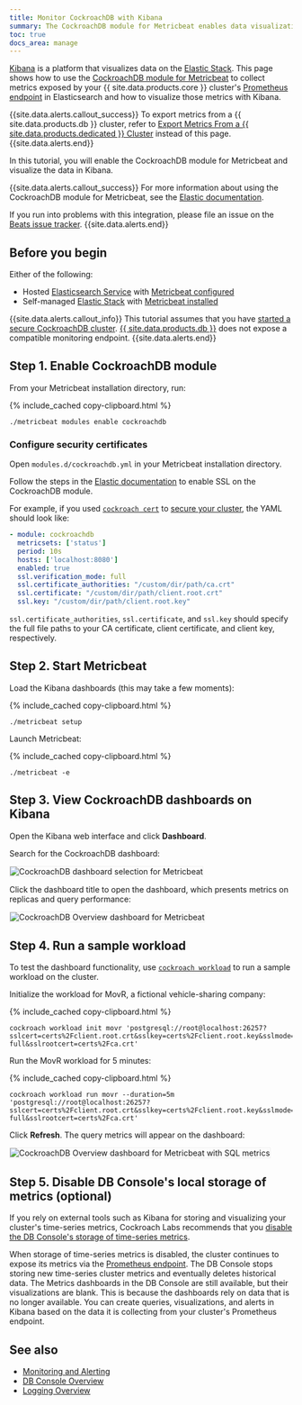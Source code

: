 ```yaml
---
title: Monitor CockroachDB with Kibana
summary: The CockroachDB module for Metricbeat enables data visualization of CockroachDB metrics with Kibana.
toc: true
docs_area: manage
---
```


[Kibana](https://www.elastic.co/kibana/) is a platform that visualizes data on the [Elastic Stack](https://www.elastic.co/elastic-stack/). This page shows how to use the [CockroachDB module for Metricbeat](https://www.elastic.co/guide/en/beats/metricbeat/current/metricbeat-module-cockroachdb.html) to collect metrics exposed by your {{ site.data.products.core }} cluster's [Prometheus endpoint](monitoring-and-alerting.html#prometheus-endpoint) in Elasticsearch and how to visualize those metrics with Kibana.

{{site.data.alerts.callout_success}}
To export metrics from a {{ site.data.products.db }} cluster, refer to [Export Metrics From a {{ site.data.products.dedicated }} Cluster](/docs/cockroachcloud/export-metrics.html) instead of this page.
{{site.data.alerts.end}}

In this tutorial, you will enable the CockroachDB module for Metricbeat and visualize the data in Kibana.

{{site.data.alerts.callout_success}}
For more information about using the CockroachDB module for Metricbeat, see the [Elastic documentation](https://www.elastic.co/guide/en/beats/metricbeat/current/metricbeat-module-cockroachdb.html).

If you run into problems with this integration, please file an issue on the [Beats issue tracker](https://github.com/elastic/beats).
{{site.data.alerts.end}}

## Before you begin

Either of the following:

- Hosted [Elasticsearch Service](https://www.elastic.co/guide/en/kibana/current/get-started.html#set-up-on-cloud) with [Metricbeat configured](https://www.elastic.co/guide/en/beats/metricbeat/current/configure-cloud-id.html)
- Self-managed [Elastic Stack](https://www.elastic.co/guide/en/elastic-stack-get-started/current/get-started-elastic-stack.html) with [Metricbeat installed](https://www.elastic.co/guide/en/beats/metricbeat/7.13/metricbeat-installation-configuration.html)

{{site.data.alerts.callout_info}}
This tutorial assumes that you have [started a secure CockroachDB cluster](secure-a-cluster.html). [{{ site.data.products.db }}](../cockroachcloud/index.html) does not expose a compatible monitoring endpoint.
{{site.data.alerts.end}}

## Step 1. Enable CockroachDB module

From your Metricbeat installation directory, run:

{% include_cached copy-clipboard.html %}
~~~ shell
./metricbeat modules enable cockroachdb
~~~

### Configure security certificates

Open `modules.d/cockroachdb.yml` in your Metricbeat installation directory.

Follow the steps in the [Elastic documentation](https://www.elastic.co/guide/en/beats/metricbeat/current/configuration-ssl.html) to enable SSL on the CockroachDB module.

For example, if you used [`cockroach cert`](cockroach-cert.html) to [secure your cluster](secure-a-cluster.html#step-1-generate-certificates), the YAML should look like:

~~~ yaml
- module: cockroachdb
  metricsets: ['status']
  period: 10s
  hosts: ['localhost:8080']
  enabled: true
  ssl.verification_mode: full
  ssl.certificate_authorities: "/custom/dir/path/ca.crt"
  ssl.certificate: "/custom/dir/path/client.root.crt"
  ssl.key: "/custom/dir/path/client.root.key"
~~~

`ssl.certificate_authorities`, `ssl.certificate`, and `ssl.key` should specify the full file paths to your CA certificate, client certificate, and client key, respectively.

## Step 2. Start Metricbeat

Load the Kibana dashboards (this may take a few moments):

{% include_cached copy-clipboard.html %}
~~~ shell
./metricbeat setup
~~~

Launch Metricbeat:

{% include_cached copy-clipboard.html %}
~~~ shell
./metricbeat -e
~~~

## Step 3. View CockroachDB dashboards on Kibana

Open the Kibana web interface and click **Dashboard**.

Search for the CockroachDB dashboard:

<img src="{{ 'images/v23.1/kibana-crdb-dashboard-selection.png' | relative_url }}" alt="CockroachDB dashboard selection for Metricbeat" style="border:1px solid #eee;max-width:100%" />

Click the dashboard title to open the dashboard, which presents metrics on replicas and query performance:

<img src="{{ 'images/v23.1/kibana-crdb-dashboard.png' | relative_url }}" alt="CockroachDB Overview dashboard for Metricbeat" style="border:1px solid #eee;max-width:100%" />

## Step 4. Run a sample workload

To test the dashboard functionality, use [`cockroach workload`](cockroach-workload.html) to run a sample workload on the cluster.

Initialize the workload for MovR, a fictional vehicle-sharing company:

{% include_cached copy-clipboard.html %}
~~~ shell
cockroach workload init movr 'postgresql://root@localhost:26257?sslcert=certs%2Fclient.root.crt&sslkey=certs%2Fclient.root.key&sslmode=verify-full&sslrootcert=certs%2Fca.crt'
~~~

Run the MovR workload for 5 minutes:

{% include_cached copy-clipboard.html %}
~~~ shell
cockroach workload run movr --duration=5m 'postgresql://root@localhost:26257?sslcert=certs%2Fclient.root.crt&sslkey=certs%2Fclient.root.key&sslmode=verify-full&sslrootcert=certs%2Fca.crt'
~~~

Click **Refresh**. The query metrics will appear on the dashboard:

<img src="{{ 'images/v23.1/kibana-crdb-dashboard-sql.png' | relative_url }}" alt="CockroachDB Overview dashboard for Metricbeat with SQL metrics" style="border:1px solid #eee;max-width:100%" />

## Step 5. Disable DB Console's local storage of metrics (optional)

If you rely on external tools such as Kibana for storing and visualizing your cluster's time-series metrics, Cockroach Labs recommends that you [disable the DB Console's storage of time-series metrics](operational-faqs.html#disable-time-series-storage).

When storage of time-series metrics is disabled, the cluster continues to expose its metrics via the [Prometheus endpoint](monitoring-and-alerting.html#prometheus-endpoint). The DB Console stops storing new time-series cluster metrics and eventually deletes historical data. The Metrics dashboards in the DB Console are still available, but their visualizations are blank. This is because the dashboards rely on data that is no longer available. You can create queries, visualizations, and alerts in Kibana based on the data it is collecting from your cluster's Prometheus endpoint.

## See also

- [Monitoring and Alerting](monitoring-and-alerting.html)
- [DB Console Overview](ui-overview.html)
- [Logging Overview](logging-overview.html)
